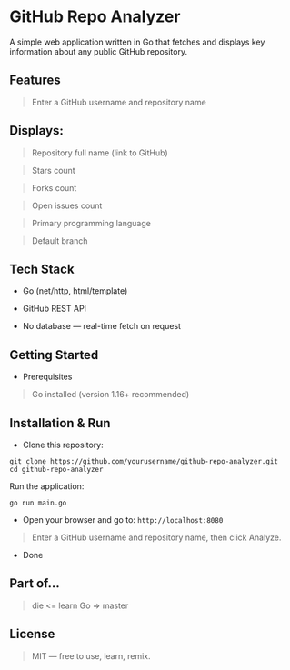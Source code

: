 # GitHub Repo Analyzer
A simple web application written in Go that fetches and displays key information about any public GitHub repository.

## Features
> Enter a GitHub username and repository name

## Displays:

> Repository full name (link to GitHub)

> Stars count

> Forks count

> Open issues count

> Primary programming language

>Default branch

## Tech Stack
- Go (net/http, html/template)

- GitHub REST API

- No database — real-time fetch on request

## Getting Started
- Prerequisites
> Go installed (version 1.16+ recommended)

## Installation & Run
- Clone this repository:
```
git clone https://github.com/yourusername/github-repo-analyzer.git
cd github-repo-analyzer
```
Run the application:
```
go run main.go
```
- Open your browser and go to: ```http://localhost:8080```

> Enter a GitHub username and repository name, then click Analyze.

- Done

## Part of...
> die <= learn Go => master

## License
> MIT — free to use, learn, remix.